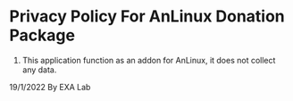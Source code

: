 # Privacy Policy For AnLinux Donation Package



1. This application function as an addon for AnLinux, it does not collect any data.

19/1/2022 By EXA Lab